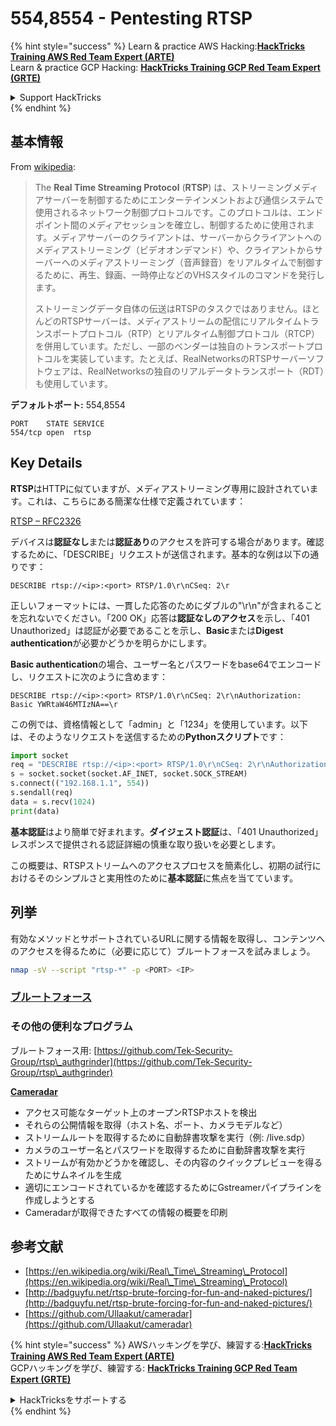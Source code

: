 # 554,8554 - Pentesting RTSP

{% hint style="success" %}
Learn & practice AWS Hacking:<img src="/.gitbook/assets/arte.png" alt="" data-size="line">[**HackTricks Training AWS Red Team Expert (ARTE)**](https://training.hacktricks.xyz/courses/arte)<img src="/.gitbook/assets/arte.png" alt="" data-size="line">\
Learn & practice GCP Hacking: <img src="/.gitbook/assets/grte.png" alt="" data-size="line">[**HackTricks Training GCP Red Team Expert (GRTE)**<img src="/.gitbook/assets/grte.png" alt="" data-size="line">](https://training.hacktricks.xyz/courses/grte)

<details>

<summary>Support HackTricks</summary>

* Check the [**subscription plans**](https://github.com/sponsors/carlospolop)!
* **Join the** 💬 [**Discord group**](https://discord.gg/hRep4RUj7f) or the [**telegram group**](https://t.me/peass) or **follow** us on **Twitter** 🐦 [**@hacktricks\_live**](https://twitter.com/hacktricks\_live)**.**
* **Share hacking tricks by submitting PRs to the** [**HackTricks**](https://github.com/carlospolop/hacktricks) and [**HackTricks Cloud**](https://github.com/carlospolop/hacktricks-cloud) github repos.

</details>
{% endhint %}

## 基本情報

From [wikipedia](https://en.wikipedia.org/wiki/Real\_Time\_Streaming\_Protocol):

> The **Real Time Streaming Protocol** (**RTSP**) は、ストリーミングメディアサーバーを制御するためにエンターテインメントおよび通信システムで使用されるネットワーク制御プロトコルです。このプロトコルは、エンドポイント間のメディアセッションを確立し、制御するために使用されます。メディアサーバーのクライアントは、サーバーからクライアントへのメディアストリーミング（ビデオオンデマンド）や、クライアントからサーバーへのメディアストリーミング（音声録音）をリアルタイムで制御するために、再生、録画、一時停止などのVHSスタイルのコマンドを発行します。
>
> ストリーミングデータ自体の伝送はRTSPのタスクではありません。ほとんどのRTSPサーバーは、メディアストリームの配信にリアルタイムトランスポートプロトコル（RTP）とリアルタイム制御プロトコル（RTCP）を併用しています。ただし、一部のベンダーは独自のトランスポートプロトコルを実装しています。たとえば、RealNetworksのRTSPサーバーソフトウェアは、RealNetworksの独自のリアルデータトランスポート（RDT）も使用しています。

**デフォルトポート:** 554,8554
```
PORT    STATE SERVICE
554/tcp open  rtsp
```
## Key Details

**RTSP**はHTTPに似ていますが、メディアストリーミング専用に設計されています。これは、こちらにある簡潔な仕様で定義されています：

[RTSP – RFC2326](https://tools.ietf.org/html/rfc2326)

デバイスは**認証なし**または**認証あり**のアクセスを許可する場合があります。確認するために、「DESCRIBE」リクエストが送信されます。基本的な例は以下の通りです：

`DESCRIBE rtsp://<ip>:<port> RTSP/1.0\r\nCSeq: 2\r`

正しいフォーマットには、一貫した応答のためにダブルの"\r\n"が含まれることを忘れないでください。「200 OK」応答は**認証なしのアクセス**を示し、「401 Unauthorized」は認証が必要であることを示し、**Basic**または**Digest authentication**が必要かどうかを明らかにします。

**Basic authentication**の場合、ユーザー名とパスワードをbase64でエンコードし、リクエストに次のように含めます：

`DESCRIBE rtsp://<ip>:<port> RTSP/1.0\r\nCSeq: 2\r\nAuthorization: Basic YWRtaW46MTIzNA==\r`

この例では、資格情報として「admin」と「1234」を使用しています。以下は、そのようなリクエストを送信するための**Pythonスクリプト**です：
```python
import socket
req = "DESCRIBE rtsp://<ip>:<port> RTSP/1.0\r\nCSeq: 2\r\nAuthorization: Basic YWRtaW46MTIzNA==\r\n\r\n"
s = socket.socket(socket.AF_INET, socket.SOCK_STREAM)
s.connect(("192.168.1.1", 554))
s.sendall(req)
data = s.recv(1024)
print(data)
```
**基本認証**はより簡単で好まれます。**ダイジェスト認証**は、「401 Unauthorized」レスポンスで提供される認証詳細の慎重な取り扱いを必要とします。

この概要は、RTSPストリームへのアクセスプロセスを簡素化し、初期の試行におけるそのシンプルさと実用性のために**基本認証**に焦点を当てています。

## 列挙

有効なメソッドとサポートされているURLに関する情報を取得し、コンテンツへのアクセスを得るために（必要に応じて）ブルートフォースを試みましょう。
```bash
nmap -sV --script "rtsp-*" -p <PORT> <IP>
```
### [ブルートフォース](../generic-methodologies-and-resources/brute-force.md#rtsp)

### **その他の便利なプログラム**

ブルートフォース用: [https://github.com/Tek-Security-Group/rtsp\_authgrinder](https://github.com/Tek-Security-Group/rtsp\_authgrinder)

[**Cameradar**](https://github.com/Ullaakut/cameradar)

* アクセス可能なターゲット上のオープンRTSPホストを検出
* それらの公開情報を取得（ホスト名、ポート、カメラモデルなど）
* ストリームルートを取得するために自動辞書攻撃を実行（例: /live.sdp）
* カメラのユーザー名とパスワードを取得するために自動辞書攻撃を実行
* ストリームが有効かどうかを確認し、その内容のクイックプレビューを得るためにサムネイルを生成
* 適切にエンコードされているかを確認するためにGstreamerパイプラインを作成しようとする
* Cameradarが取得できたすべての情報の概要を印刷

## 参考文献

* [https://en.wikipedia.org/wiki/Real\_Time\_Streaming\_Protocol](https://en.wikipedia.org/wiki/Real\_Time\_Streaming\_Protocol)
* [http://badguyfu.net/rtsp-brute-forcing-for-fun-and-naked-pictures/](http://badguyfu.net/rtsp-brute-forcing-for-fun-and-naked-pictures/)
* [https://github.com/Ullaakut/cameradar](https://github.com/Ullaakut/cameradar)

{% hint style="success" %}
AWSハッキングを学び、練習する:<img src="/.gitbook/assets/arte.png" alt="" data-size="line">[**HackTricks Training AWS Red Team Expert (ARTE)**](https://training.hacktricks.xyz/courses/arte)<img src="/.gitbook/assets/arte.png" alt="" data-size="line">\
GCPハッキングを学び、練習する: <img src="/.gitbook/assets/grte.png" alt="" data-size="line">[**HackTricks Training GCP Red Team Expert (GRTE)**<img src="/.gitbook/assets/grte.png" alt="" data-size="line">](https://training.hacktricks.xyz/courses/grte)

<details>

<summary>HackTricksをサポートする</summary>

* [**サブスクリプションプラン**](https://github.com/sponsors/carlospolop)を確認してください!
* **💬 [**Discordグループ**](https://discord.gg/hRep4RUj7f)または[**テレグラムグループ**](https://t.me/peass)に参加するか、**Twitter** 🐦 [**@hacktricks\_live**](https://twitter.com/hacktricks\_live)**をフォローしてください。**
* **[**HackTricks**](https://github.com/carlospolop/hacktricks)および[**HackTricks Cloud**](https://github.com/carlospolop/hacktricks-cloud)のgithubリポジトリにPRを提出してハッキングトリックを共有してください。**

</details>
{% endhint %}
